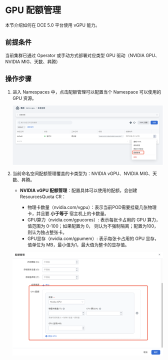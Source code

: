# GPU 配额管理

本节介绍如何在 DCE 5.0 平台使用 vGPU 能力。

## 前提条件

当前集群已通过 Operator 或手动方式部署对应类型 GPU 驱动（NVIDIA GPU、NVIDIA MIG、天数、昇腾）

## 操作步骤

1. 进入 Namespaces 中，点击配额管理可以配置当个 Namespace 可以使用的 GPU 资源。

    ![Alt text](./images/cluster-ns.png)

2. 当前命名空间配额管理覆盖的卡类型为：NVIDIA vGPU、NVIDIA MIG、天数、昇腾。

    - **NVIDIA vGPU 配额管理**：配置具体可以使用的配额，会创建 ResourcesQuota CR：

        - 物理卡数量（nvidia.com/vgpu）：表示当前POD需要挂载几张物理卡，并且要 **小于等于** 宿主机上的卡数量。
        - GPU算力（nvidia.com/gpucores）: 表示每张卡占用的 GPU 算力，值范围为 0-100；如果配置为 0， 则认为不强制隔离；配置为100，则认为独占整张卡。
        - GPU显存（nvidia.com/gpumem）: 表示每张卡占用的 GPU 显存，值单位为 MB，最小值为1，最大值为整卡的显存值。

    ![Alt text](./images/vgpu-quota.png)
